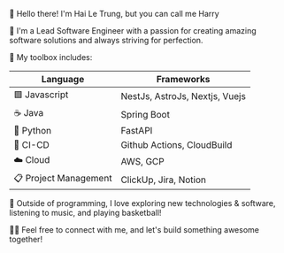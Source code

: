 👋 Hello there! I'm Hai Le Trung, but you can call me Harry

🚀 I'm a Lead Software Engineer with a passion for creating amazing software solutions and always striving for perfection.

🔧 My toolbox includes:

|Language| Frameworks|
|---|---|
|🟩 Javascript|NestJs, AstroJs, Nextjs, Vuejs|
|☕ Java|Spring Boot|
|🐍 Python|FastAPI|
|🔄 CI-CD|Github Actions, CloudBuild|
|☁️ Cloud|AWS, GCP|
|📋 Project Management|ClickUp, Jira, Notion|

🏀 Outside of programming, I love exploring new technologies & software, listening to music, and playing basketball!

👨‍💻 Feel free to connect with me, and let's build something awesome together!

<!---
hailetrung/hailetrung is a ✨ special ✨ repository because its `README.md` (this file) appears on your GitHub profile.
You can click the Preview link to take a look at your changes.
--->
